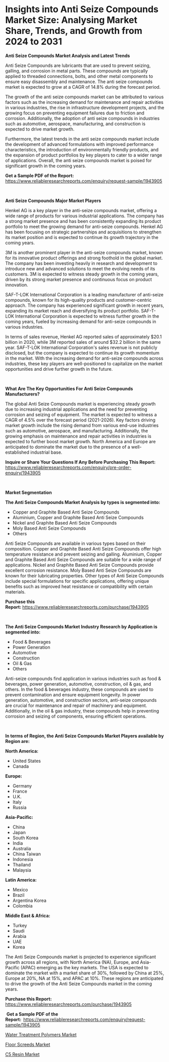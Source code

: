 <p><h1>Insights into Anti Seize Compounds Market Size: Analysing Market Share, Trends, and Growth from 2024 to 2031</h1></p><p><strong>Anti Seize Compounds Market Analysis and Latest Trends</strong></p>
<p><p>Anti Seize Compounds are lubricants that are used to prevent seizing, galling, and corrosion in metal parts. These compounds are typically applied to threaded connections, bolts, and other metal components to ensure easy disassembly and maintenance. The anti seize compounds market is expected to grow at a CAGR of 14.8% during the forecast period.</p><p>The growth of the anti seize compounds market can be attributed to various factors such as the increasing demand for maintenance and repair activities in various industries, the rise in infrastructure development projects, and the growing focus on preventing equipment failures due to friction and corrosion. Additionally, the adoption of anti seize compounds in industries such as automotive, aerospace, manufacturing, and construction is expected to drive market growth.</p><p>Furthermore, the latest trends in the anti seize compounds market include the development of advanced formulations with improved performance characteristics, the introduction of environmentally friendly products, and the expansion of product portfolios by key players to cater to a wider range of applications. Overall, the anti seize compounds market is poised for significant growth in the coming years.</p></p>
<p><strong>Get a Sample PDF of the Report:&nbsp;</strong> <a href="https://www.reliableresearchreports.com/enquiry/request-sample/1943905">https://www.reliableresearchreports.com/enquiry/request-sample/1943905</a></p>
<p>&nbsp;</p>
<p><strong>Anti Seize Compounds Major Market Players</strong></p>
<p><p>Henkel AG is a key player in the anti-seize compounds market, offering a wide range of products for various industrial applications. The company has a strong market presence and has been consistently expanding its product portfolio to meet the growing demand for anti-seize compounds. Henkel AG has been focusing on strategic partnerships and acquisitions to strengthen its market position and is expected to continue its growth trajectory in the coming years.</p><p>3M is another prominent player in the anti-seize compounds market, known for its innovative product offerings and strong foothold in the global market. The company has been investing heavily in research and development to introduce new and advanced solutions to meet the evolving needs of its customers. 3M is expected to witness steady growth in the coming years, driven by its strong market presence and continuous focus on product innovation.</p><p>SAF-T-LOK International Corporation is a leading manufacturer of anti-seize compounds, known for its high-quality products and customer-centric approach. The company has experienced significant growth in recent years, expanding its market reach and diversifying its product portfolio. SAF-T-LOK International Corporation is expected to witness further growth in the coming years, fueled by increasing demand for anti-seize compounds in various industries.</p><p>In terms of sales revenue, Henkel AG reported sales of approximately $20.1 billion in 2020, while 3M reported sales of around $32.2 billion in the same year. SAF-T-LOK International Corporation's sales revenue is not publicly disclosed, but the company is expected to continue its growth momentum in the market. With the increasing demand for anti-seize compounds across industries, these key players are well-positioned to capitalize on the market opportunities and drive further growth in the future.</p></p>
<p>&nbsp;</p>
<p><strong>What Are The Key Opportunities For Anti Seize Compounds Manufacturers?</strong></p>
<p><p>The global Anti Seize Compounds market is experiencing steady growth due to increasing industrial applications and the need for preventing corrosion and seizing of equipment. The market is expected to witness a CAGR of 4.5% over the forecast period (2021-2026). Key factors driving market growth include the rising demand from various end-use industries such as automotive, aerospace, and manufacturing. Additionally, the growing emphasis on maintenance and repair activities in industries is expected to further boost market growth. North America and Europe are anticipated to dominate the market due to the presence of a well-established industrial base.</p></p>
<p><strong>Inquire or Share Your Questions If Any Before Purchasing This Report:</strong> <a href="https://www.reliableresearchreports.com/enquiry/pre-order-enquiry/1943905">https://www.reliableresearchreports.com/enquiry/pre-order-enquiry/1943905</a></p>
<p>&nbsp;</p>
<p><strong>Market Segmentation</strong></p>
<p><strong>The Anti Seize Compounds Market Analysis by types is segmented into:</strong></p>
<p><ul><li>Copper and Graphite Based Anti Seize Compounds</li><li>Aluminium, Copper and Graphite Based Anti Seize Compounds</li><li>Nickel and Graphite Based Anti Seize Compounds</li><li>Moly Based Anti Seize Compounds</li><li>Others</li></ul></p>
<p><p>Anti Seize Compounds are available in various types based on their composition. Copper and Graphite Based Anti Seize Compounds offer high temperature resistance and prevent seizing and galling. Aluminium, Copper and Graphite Based Anti Seize Compounds are suitable for a wide range of applications. Nickel and Graphite Based Anti Seize Compounds provide excellent corrosion resistance. Moly Based Anti Seize Compounds are known for their lubricating properties. Other types of Anti Seize Compounds include special formulations for specific applications, offering unique benefits such as improved heat resistance or compatibility with certain materials.</p></p>
<p><strong>Purchase this Report:&nbsp;</strong><a href="https://www.reliableresearchreports.com/purchase/1943905">https://www.reliableresearchreports.com/purchase/1943905</a></p>
<p>&nbsp;</p>
<p><strong>The Anti Seize Compounds Market Industry Research by Application is segmented into:</strong></p>
<p><ul><li>Food & Beverages</li><li>Power Generation</li><li>Automotive</li><li>Construction</li><li>Oil & Gas</li><li>Others</li></ul></p>
<p><p>Anti-seize compounds find application in various industries such as food & beverages, power generation, automotive, construction, oil & gas, and others. In the food & beverages industry, these compounds are used to prevent contamination and ensure equipment longevity. In power generation, automotive, and construction sectors, anti-seize compounds are crucial for maintenance and repair of machinery and equipment. Additionally, in the oil & gas industry, these compounds help in preventing corrosion and seizing of components, ensuring efficient operations.</p></p>
<p>&nbsp;</p>
<p><strong>In terms of Region, the Anti Seize Compounds Market Players available by Region are:</strong></p>
<p>
    <p> <strong> North America: </strong>
        <ul>
            <li>United States</li>
            <li>Canada</li>
        </ul>
        </p> 
    <p> <strong> Europe: </strong>
        <ul>
            <li>Germany</li>
            <li>France</li>
            <li>U.K.</li>
            <li>Italy</li>
            <li>Russia</li>
        </ul>
        </p> 
    <p> <strong> Asia-Pacific: </strong>
        <ul>
            <li>China</li>
            <li>Japan</li>
            <li>South Korea</li>
            <li>India</li>
            <li>Australia</li>
            <li>China Taiwan</li>
            <li>Indonesia</li>
            <li>Thailand</li>
            <li>Malaysia</li>
        </ul>
        </p> 
    <p> <strong> Latin America: </strong>
        <ul>
            <li>Mexico</li>
            <li>Brazil</li>
            <li>Argentina Korea</li>
            <li>Colombia</li>
        </ul>
        </p> 
    <p> <strong> Middle East & Africa: </strong>
        <ul>
            <li>Turkey</li>
            <li>Saudi</li>
            <li>Arabia</li>
            <li>UAE</li>
            <li>Korea</li>
        </ul>
    </p>
    </p>
<p><p>The Anti Seize Compounds market is projected to experience significant growth across all regions, with North America (NA), Europe, and Asia-Pacific (APAC) emerging as the key markets. The USA is expected to dominate the market with a market share of 30%, followed by China at 25%, Europe at 20%, NA at 15%, and APAC at 10%. These regions are anticipated to drive the growth of the Anti Seize Compounds market in the coming years.</p></p>
<p><strong>Purchase this Report: </strong><a href="https://www.reliableresearchreports.com/purchase/1943905">https://www.reliableresearchreports.com/purchase/1943905</a></p>
<p>&nbsp;<strong>Get a Sample PDF of the Report:&nbsp;&nbsp;</strong><a href="https://www.reliableresearchreports.com/enquiry/request-sample/1943905">https://www.reliableresearchreports.com/enquiry/request-sample/1943905</a></p>
<p><strong></strong></p>
<p><p><a href="https://github.com/ruddyyedelwadw/Market-Research-Report-List-1/blob/main/water-treatment-polymers-market.md">Water Treatment Polymers Market</a></p><p><a href="https://github.com/juniordelafrance/Market-Research-Report-List-2/blob/main/floor-screeds-market.md">Floor Screeds Market</a></p><p><a href="https://github.com/jaidynmorantestelletmjzya/Market-Research-Report-List-1/blob/main/c5-resin-market.md">C5 Resin Market</a></p></p>